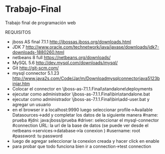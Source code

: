 Trabajo-Final
=============

Trabajo final de programación web

REQUISITOS

- jboss AS final 7.1.1  http://jbossas.jboss.org/downloads.html
- JDK 7                 http://www.oracle.com/technetwork/java/javase/downloads/jdk7-downloads-1880260.html
- netbeans 8 full       https://netbeans.org/downloads/
- MySQL 5.6             http://dev.mysql.com/downloads/mysql/     
- Git                   http://git-scm.com/
- mysql connector 5.1.23 http://www.java2s.com/Code/Jar/m/Downloadmysqlconnectorjava5123binjar.htm
- Colocar el connector en \jboss-as-7.1.1.Final\standalone\deployments 
- ejecutar como administrador \jboss-as-7.1.1.Final\bin\standalone.bat
- ejecutar como administrador \jboss-as-7.1.1.Final\bin\add-user.bat y agregar un usuario
- en el browser ir a localhost:9990 luego seleccionar profile->Available Datasources->add y completar los datos de la siguiente manera
  #name: prueba
  #jdni: java:jboss/prueba
  #driver: seleccionar el mysql-connector
  #connection URL: la url de la base de datos (se puede ver desde el netbeans->services->database->la conexion )
  #username: root
  #password: tu password
- luego de agregar seleccionar la conexion creada y hacer click en enable
- para probar que todo funciona bien ir a connection->test connection
  


